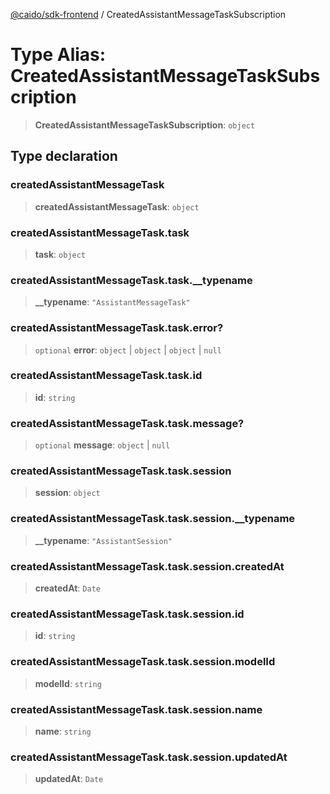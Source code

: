 [@caido/sdk-frontend](../index.md) / CreatedAssistantMessageTaskSubscription

# Type Alias: CreatedAssistantMessageTaskSubscription

> **CreatedAssistantMessageTaskSubscription**: `object`

## Type declaration

### createdAssistantMessageTask

> **createdAssistantMessageTask**: `object`

### createdAssistantMessageTask.task

> **task**: `object`

### createdAssistantMessageTask.task.\_\_typename

> **\_\_typename**: `"AssistantMessageTask"`

### createdAssistantMessageTask.task.error?

> `optional` **error**: `object` \| `object` \| `object` \| `null`

### createdAssistantMessageTask.task.id

> **id**: `string`

### createdAssistantMessageTask.task.message?

> `optional` **message**: `object` \| `null`

### createdAssistantMessageTask.task.session

> **session**: `object`

### createdAssistantMessageTask.task.session.\_\_typename

> **\_\_typename**: `"AssistantSession"`

### createdAssistantMessageTask.task.session.createdAt

> **createdAt**: `Date`

### createdAssistantMessageTask.task.session.id

> **id**: `string`

### createdAssistantMessageTask.task.session.modelId

> **modelId**: `string`

### createdAssistantMessageTask.task.session.name

> **name**: `string`

### createdAssistantMessageTask.task.session.updatedAt

> **updatedAt**: `Date`
